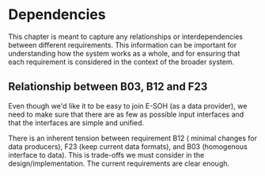 # Dependencies

This chapter is meant to capture any relationships or interdependencies between different requirements. This information can be important for understanding how the system works as a whole, and for ensuring that each requirement is considered in the context of the broader system.

## Relationship between B03, B12 and F23

Even though we'd like it to be easy to join E-SOH (as a data provider), we need to make sure that there are as few as possible input interfaces and that the interfaces are simple and unified.

There is an inherent tension between requirement B12 ( minimal changes for data producers), F23 (keep current data formats), and B03 (homogenous interface to data). This is trade-offs we must consider in the design/implementation. The current requirements are clear enough.
